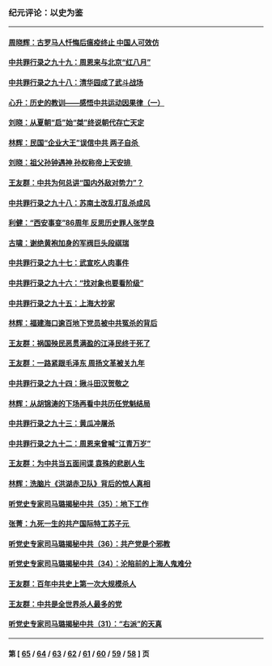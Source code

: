 ### 纪元评论：以史为鉴
---
#### [周晓辉：古罗马人忏悔后瘟疫终止 中国人可效仿](../../pages/nsc1028/n13891767.md) 
#### [中共罪行录之九十九：周恩来与北京“红八月”](../../pages/nsc1028/n13892095.md) 
#### [中共罪行录之九十八：清华园成了武斗战场](../../pages/nsc1028/n13891003.md) 
#### [心升：历史的教训——感悟中共运动因果律（一）](../../pages/nsc1028/n13890731.md) 
#### [刘晓：从夏朝“启”始“桀”终说朝代存亡天定](../../pages/nsc1028/n13874028.md) 
#### [林辉：民国“企业大王”误信中共  两子自杀 ](../../pages/nsc1028/n13886313.md) 
#### [刘晓：祖父孙钟遇神 孙权称帝上天安排 ](../../pages/nsc1028/n13882761.md) 
#### [王友群：中共为何总讲“国内外敌对势力”？](../../pages/nsc1028/n13881858.md) 
#### [中共罪行录之九十八：苏南土改乱打乱杀成风](../../pages/nsc1028/n13881845.md) 
#### [利健：“西安事变”86周年 反思历史罪人张学良](../../pages/nsc1028/n13882019.md) 
#### [古啸：谢绝黄袍加身的军阀巨头段祺瑞](../../pages/nsc1028/n13881966.md) 
#### [中共罪行录之九十七：武宣吃人肉事件](../../pages/nsc1028/n13881566.md) 
#### [中共罪行录之九十六：“找对象也要看阶级”](../../pages/nsc1028/n13880181.md) 
#### [中共罪行录之九十五：上海大抄家](../../pages/nsc1028/n13879492.md) 
#### [林辉：福建海口逾百地下党员被中共冤杀的背后](../../pages/nsc1028/n13878946.md) 
#### [王友群：祸国殃民恶贯满盈的江泽民终于死了](../../pages/nsc1028/n13876096.md) 
#### [王友群：一路紧跟毛泽东 周扬文革被关九年](../../pages/nsc1028/n13873383.md) 
#### [中共罪行录之九十四：揪斗田汉贺敬之](../../pages/nsc1028/n13872944.md) 
#### [林辉：从胡锦涛的下场再看中共历任党魁结局](../../pages/nsc1028/n13872142.md) 
#### [中共罪行录之九十三：黄瓜冲屠杀](../../pages/nsc1028/n13872199.md) 
#### [中共罪行录之九十二：周恩来曾喊“江青万岁”](../../pages/nsc1028/n13869483.md) 
#### [王友群：为中共当五面间谍 袁殊的悲剧人生](../../pages/nsc1028/n13868782.md) 
#### [林辉：洗脑片《洪湖赤卫队》背后的惊人真相](../../pages/nsc1028/n13868674.md) 
#### [听党史专家司马璐揭秘中共（35）：地下工作](../../pages/nsc1028/n13866828.md) 
#### [张菁：九死一生的共产国际特工苏子元 ](../../pages/nsc1028/n13867901.md) 
#### [听党史专家司马璐揭秘中共（36）：共产党是个邪教](../../pages/nsc1028/n13867637.md) 
#### [听党史专家司马璐揭秘中共（34）：沦陷前的上海人鬼难分](../../pages/nsc1028/n13866165.md) 
#### [王友群：百年中共史上第一次大规模杀人](../../pages/nsc1028/n13863785.md) 
#### [王友群：中共是全世界杀人最多的党](../../pages/nsc1028/n13860689.md) 
#### [听党史专家司马璐揭秘中共（31）：“右派”的天真](../../pages/nsc1028/n13860002.md) 

---
#### 第 [ [65](./65.md) / [64](./64.md) / [63](./63.md) / [62](./62.md) / [61](./61.md) / [60](./60.md) / [59](./59.md) / [58](./58.md) ] 页
